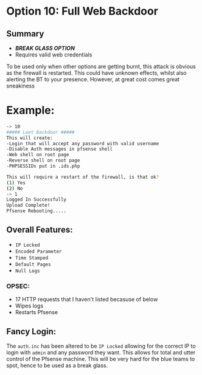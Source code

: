 # Option 10: Full Web Backdoor
## Summary
- ***BREAK GLASS OPTION***
- Requires valid web credentials

To be used only when other options are getting burnt, this attack is obvious as the firewall is restarted. This could have unknown effects, whilst also alerting the BT to your presence. However, at great cost comes great sneakiness 

# Example:
```bash
-> 10
##### Leet Backdoor #####
This will create:
-Login that will accept any password with valid username
-Disable Auth messages in pfsense shell
-Web shell on root page
-Reverse shell on root page
-PHPSESSIDs put in .ids.php

This will require a restart of the firewall, is that ok?
(1) Yes
(2) No
-> 1
Logged In Successfully
Upload Complete!
Pfsense Rebooting.....
```

## Overall Features:
- `IP Locked`
- `Encoded Parameter`
- `Time Stamped`
- `Default Pages`
- `Null Logs`

### OPSEC:
- 17 HTTP requests that I haven't listed becasuse of below
- Wipes logs
- Restarts Pfsense

## Fancy Login:
The `auth.inc` has been altered to be `IP Locked` allowing for the correct IP to login with `admin` and any password they want. This allows for total and utter control of the Pfsense machine. This will be very hard for the blue teams to spot, hence to be used as a break glass.
